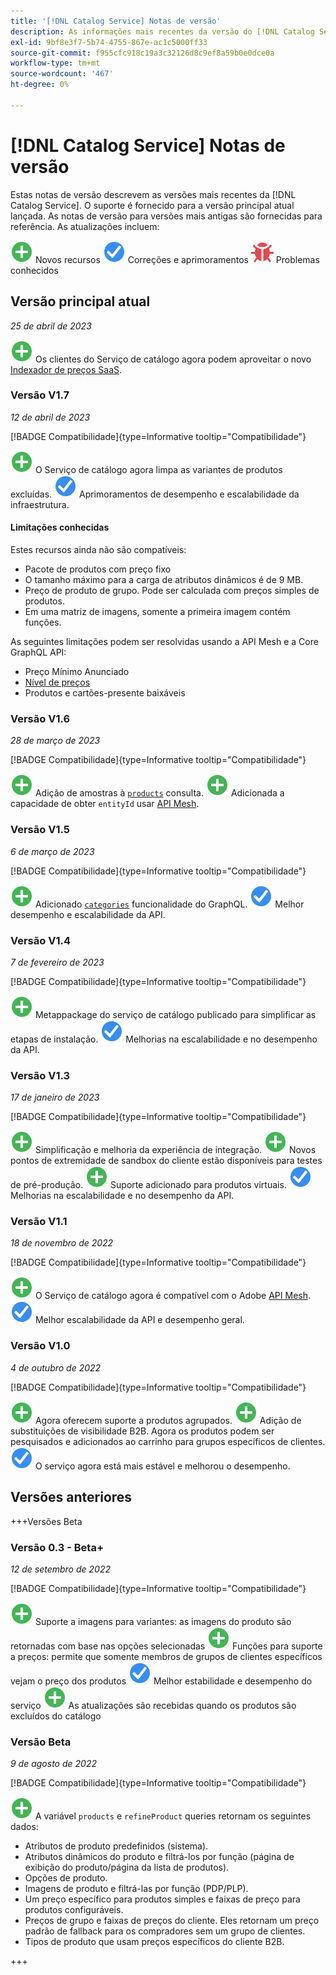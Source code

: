 ```yaml
---
title: '[!DNL Catalog Service] Notas de versão'
description: As informações mais recentes da versão do [!DNL Catalog Service] para Adobe Commerce.
exl-id: 9bf8e3f7-5b74-4755-867e-ac1c5000ff33
source-git-commit: f955cfc918c19a3c32126d8c9ef8a59b0e0dce0a
workflow-type: tm+mt
source-wordcount: '467'
ht-degree: 0%

---
```


# [!DNL Catalog Service] Notas de versão

Estas notas de versão descrevem as versões mais recentes da [!DNL Catalog Service].
O suporte é fornecido para a versão principal atual lançada. As notas de versão para versões mais antigas são fornecidas para referência.
As atualizações incluem:

![Novo](../assets/new.svg) Novos recursos
![Correção](../assets/fix.svg) Correções e aprimoramentos
![Bug](../assets/bug.svg) Problemas conhecidos

## Versão principal atual

_25 de abril de 2023_

![Novo](../assets/new.svg) Os clientes do Serviço de catálogo agora podem aproveitar o novo [Indexador de preços SaaS](../price-index/index.md).

### Versão V1.7

_12 de abril de 2023_

[!BADGE Compatibilidade]{type=Informative tooltip="Compatibilidade"}

![Novo](../assets/new.svg) O Serviço de catálogo agora limpa as variantes de produtos excluídas.
![Correção](../assets/fix.svg) Aprimoramentos de desempenho e escalabilidade da infraestrutura.

#### Limitações conhecidas

Estes recursos ainda não são compatíveis:

* Pacote de produtos com preço fixo
* O tamanho máximo para a carga de atributos dinâmicos é de 9 MB.
* Preço de produto de grupo. Pode ser calculada com preços simples de produtos.
* Em uma matriz de imagens, somente a primeira imagem contém funções.

As seguintes limitações podem ser resolvidas usando a API Mesh e a Core GraphQL API:

* Preço Mínimo Anunciado
* [Nível de preços](mesh.md)
* Produtos e cartões-presente baixáveis

### Versão V1.6

_28 de março de 2023_

[!BADGE Compatibilidade]{type=Informative tooltip="Compatibilidade"}

![Novo](../assets/new.svg) Adição de amostras à [`products`](https://developer.adobe.com/commerce/webapi/graphql/schema/catalog-service/queries/products/) consulta.
![Novo](../assets/new.svg) Adicionada a capacidade de obter `entityId` usar [API Mesh](mesh.md).

### Versão V1.5

_6 de março de 2023_

[!BADGE Compatibilidade]{type=Informative tooltip="Compatibilidade"}

![Novo](../assets/new.svg) Adicionado [`categories`](https://developer.adobe.com/commerce/webapi/graphql/schema/catalog-service/queries/categories/) funcionalidade do GraphQL.
![Correção](../assets/fix.svg) Melhor desempenho e escalabilidade da API.

### Versão V1.4

_7 de fevereiro de 2023_

[!BADGE Compatibilidade]{type=Informative tooltip="Compatibilidade"}

![Novo](../assets/new.svg) Metappackage do serviço de catálogo publicado para simplificar as etapas de instalação.
![Correção](../assets/fix.svg) Melhorias na escalabilidade e no desempenho da API.

### Versão V1.3

_17 de janeiro de 2023_

[!BADGE Compatibilidade]{type=Informative tooltip="Compatibilidade"}

![Novo](../assets/new.svg) Simplificação e melhoria da experiência de integração.
![Novo](../assets/new.svg) Novos pontos de extremidade de sandbox do cliente estão disponíveis para testes de pré-produção.
![Novo](../assets/new.svg) Suporte adicionado para produtos virtuais.
![Correção](../assets/fix.svg) Melhorias na escalabilidade e no desempenho da API.

### Versão V1.1

_18 de novembro de 2022_

[!BADGE Compatibilidade]{type=Informative tooltip="Compatibilidade"}

![Novo](../assets/new.svg) O Serviço de catálogo agora é compatível com o Adobe [API Mesh](https://developer.adobe.com/graphql-mesh-gateway/).
![Correção](../assets/fix.svg) Melhor escalabilidade da API e desempenho geral.

### Versão V1.0

_4 de outubro de 2022_

[!BADGE Compatibilidade]{type=Informative tooltip="Compatibilidade"}

![Novo](../assets/new.svg) Agora oferecem suporte a produtos agrupados.
![Novo](../assets/new.svg) Adição de substituições de visibilidade B2B. Agora os produtos podem ser pesquisados e adicionados ao carrinho para grupos específicos de clientes.
![Correção](../assets/fix.svg) O serviço agora está mais estável e melhorou o desempenho.

## Versões anteriores

+++Versões Beta

### Versão 0.3 - Beta+

_12 de setembro de 2022_

[!BADGE Compatibilidade]{type=Informative tooltip="Compatibilidade"}

![Novo](../assets/new.svg) Suporte a imagens para variantes: as imagens do produto são retornadas com base nas opções selecionadas
![Novo](../assets/new.svg) Funções para suporte a preços: permite que somente membros de grupos de clientes específicos vejam o preço dos produtos
![Correção](../assets/fix.svg) Melhor estabilidade e desempenho do serviço
![Novo](../assets/new.svg) As atualizações são recebidas quando os produtos são excluídos do catálogo

### Versão Beta

_9 de agosto de 2022_

[!BADGE Compatibilidade]{type=Informative tooltip="Compatibilidade"}

![Novo](../assets/new.svg) A variável `products` e `refineProduct` queries retornam os seguintes dados:

* Atributos de produto predefinidos (sistema).
* Atributos dinâmicos do produto e filtrá-los por função (página de exibição do produto/página da lista de produtos).
* Opções de produto.
* Imagens de produto e filtrá-las por função (PDP/PLP).
* Um preço específico para produtos simples e faixas de preço para produtos configuráveis.
* Preços de grupo e faixas de preços do cliente. Eles retornam um preço padrão de fallback para os compradores sem um grupo de clientes.
* Tipos de produto que usam preços específicos do cliente B2B.

+++
